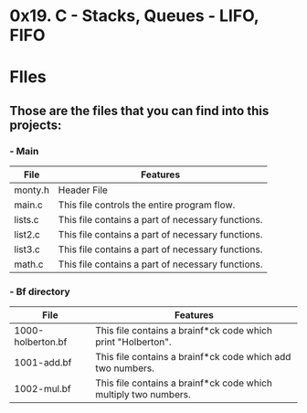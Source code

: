 # 0x19. C - Stacks, Queues - LIFO, FIFO

# FIles

## Those are the files that you can find into this projects:

### - Main

| File | Features |
| ------ | ------ |
| monty.h | Header File |
| main.c | This file controls the entire program flow. |
| lists.c | This file contains a part of necessary functions. |
| list2.c | This file contains a part of necessary functions. |
| list3.c | This file contains a part of necessary functions. |
| math.c | This file contains a part of necessary functions. |

### - Bf directory

| File | Features |
| ------ | ------ |
| 1000-holberton.bf | This file contains a brainf*ck code which print "Holberton". |
| 1001-add.bf | This file contains a brainf*ck code which add two numbers. |
| 1002-mul.bf | This file contains a brainf*ck code which multiply two numbers. |
